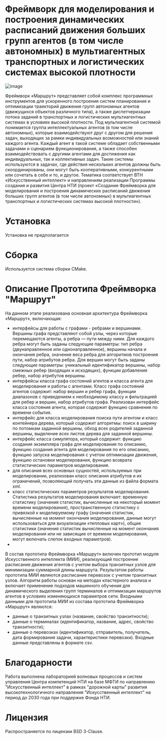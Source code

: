 # Фреймворк для моделирования и построения динамических расписаний движения больших групп агентов (в том числе автономных) в мультиагентных транспортных и логистических системах высокой плотности 
![image](https://github.com/user-attachments/assets/decbcd53-5c54-444c-a314-4185e7d59a16)

Фреймворк «Маршрут» представляет собой комплекс программных инструментов для ускоренного построения систем планирования и оптимизации траекторий движения групп автономных агентов (движущихся объектов различного типа), а также диспетчеризации потока заданий в транспортных и логистических мультиагентных системах в условиях высокой плотности. Под мультиагентной системой понимается группа интеллектуальных агентов (в том числе автономных), которые взаимодействуют друг с другом для решения задач, выходящих за рамки индивидуальных возможностей или знаний каждого агента. Каждый агент в такой системе обладает собственными задачами и сценарием функционирования, а также способен взаимодействовать с другими агентами для достижения как индивидуальных, так и коллективных задач. Такие системы используются в задачах, где действия нескольких агентов должны быть скоординированы, они могут быть кооперативными, конкурентными или сочетать в себе и то, и другое. Тематика соответствует ВТН «Искусственный интеллект» и направлениям реализации Программы создания и развития Центра НТИ (проект «Создание Фреймворка для моделирования и построения динамических расписаний движения больших групп агентов (в том числе автономных) в мультиагентных транспортных и логистических системах высокой плотности»).

# Установка
Установка не предполагается

# Сборка
Используется система сборки CMake.

# Описание Прототипа Фреймворка "Маршрут" 
На данном этапе реализована основная архитектура Фреймворка «Маршрут», включающая:
- интерфейсы для работы с графами - ребрами и вершинами. Вершины графа представляют собой узлы, через которые перемещаются агенты, а ребра — пути между ними. Для каждого ребра могут быть заданы следующие параметры: тип ребра (двунаправленное или однонаправленное), вершины начала и окончания ребра, значение веса ребра для алгоритмов построения пути, набор атрибутов ребра. Для вершин могут быть заданы следующие параметры: уникальный идентификатор вершины, набор смежных ребер (входящих и исходящих), функции добавления ребер, набор атрибутов вершины.
- интерфейсы класса графа состояний агентов и класса агента для моделирования и работы с агентами. Класс графа состояний агентов содержит: набор вершин и ребер графа, функции диапазонов с приведением к необходимому классу и фильтрацией для ребер и вершин, набор атрибутов графа. Реализован интерфейс класса состояния агента, которая содержит функцию сравнения по времени события.
- интерфейс для класса моделирования поиска пути агентом и класс контейнера дерева, который содержит алгоритмы: поиск в ширину по потомкам заданной вершины, обход всех родителей заданной вершины, выделение всех листов дерева для заданной вершины.
- интерфейс класса симулятора, который содержит: функцию создания экземпляра графа для моделирования по описанию, функцию создания агента для моделирования по его описанию, функцию запуска моделирования с учетом оптимизации движения, функцию остановки моделирования, функцию возврата статистических параметров моделирования.
- для описания всех основных сущностей, используемых при моделировании, реализован класс описания атрибутов и их ограничений, позволяющий получать эти данные из файла формата xml. 
- класс статистических параметров результатов моделирования. Статистика результатов моделирования включает: временную статистику (значения статистик, вычисленные на некоторый момент времени моделирования), пространственную статистику с привязкой к моделируемому графу (значения статистик, вычисленные на момент окончания моделирования, данные могут использоваться для визуализации «тепловых карт»), общие статистики (значения статистик вычисленные на момент окончания моделирования или не зависящие от времени моделирования, могут включать слепок входных параметров).
- 
В состав прототипа Фреймворка «Маршрут» включен прототип модуля Искусственного интеллекта (МИИ), реализующий построение расписания движения агентов с учетом выбора транзитных узлов для минимизации суммарной длины маршрута. Результатом работы прототипа МИИ являются расписание перевозок с учетом транзитных узлов. Алгоритм работы основан на методах кластерного анализа и включает применение подходов машинного обучения для динамического выделения групп терминалов и оптимизации маршрутов агентов в условиях изменяющихся параметров сети. 
Входными данными для прототипа МИИ из состава прототипа Фреймворка «Маршрут» являются:
- данные о транзитных узлах (название, свойство транзитности);
- данные о терминалах (идентификатор, название, адрес, свойство транзитности);
- данные о перевозках (идентификатор, отправитель, получатель, дата формирования задачи, характеристики перевозки). 
Входные данные представлены в формате csv.

# Благодарности
Работа выполнена лабораторией волновых процессов и систем управления Центра компетенций НТИ на базе МФТИ по направлению "Искусственный интеллект" в рамках "дорожной карты" развития высокотехнологичного направления "Искусственный интеллект" на период до 2030 года при поддержке Фонда НТИ.

# Лицензия
Распространяется по лицензии BSD 3-Clause.
